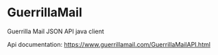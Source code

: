 # GuerrillaMail
Guerrilla Mail JSON API java client

Api documentation: https://www.guerrillamail.com/GuerrillaMailAPI.html
